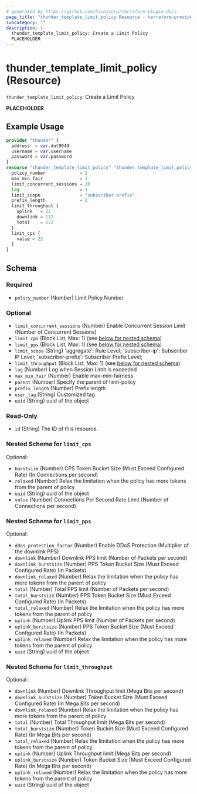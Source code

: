 ```yaml
---
# generated by https://github.com/hashicorp/terraform-plugin-docs
page_title: "thunder_template_limit_policy Resource - terraform-provider-thunder"
subcategory: ""
description: |-
  thunder_template_limit_policy: Create a Limit Policy
  PLACEHOLDER
---
```


# thunder_template_limit_policy (Resource)

`thunder_template_limit_policy`: Create a Limit Policy

__PLACEHOLDER__

## Example Usage

```terraform
provider "thunder" {
  address  = var.dut9049
  username = var.username
  password = var.password
}
resource "thunder_template_limit_policy" "thunder_template_limit_policy" {
  policy_number             = 2
  max_min_fair              = 1
  limit_concurrent_sessions = 20
  log                       = 1
  limit_scope               = "subscriber-prefix"
  prefix_length             = 2
  limit_throughput {
    uplink   = 22
    downlink = 112
    total    = 222
  }
  limit_cps {
    value = 22
  }
}
```

<!-- schema generated by tfplugindocs -->
## Schema

### Required

- `policy_number` (Number) Limit Policy Number

### Optional

- `limit_concurrent_sessions` (Number) Enable Concurrent Session Limit (Number of Concurrent Sessions)
- `limit_cps` (Block List, Max: 1) (see [below for nested schema](#nestedblock--limit_cps))
- `limit_pps` (Block List, Max: 1) (see [below for nested schema](#nestedblock--limit_pps))
- `limit_scope` (String) 'aggregate': Rule Level; 'subscriber-ip': Subscriber IP Level; 'subscriber-prefix': Subscriber Prefix Level;
- `limit_throughput` (Block List, Max: 1) (see [below for nested schema](#nestedblock--limit_throughput))
- `log` (Number) Log when Session Limit is exceeded
- `max_min_fair` (Number) Enable max-min-fairness
- `parent` (Number) Specify the parent of limit-policy
- `prefix_length` (Number) Prefix length
- `user_tag` (String) Customized tag
- `uuid` (String) uuid of the object

### Read-Only

- `id` (String) The ID of this resource.

<a id="nestedblock--limit_cps"></a>
### Nested Schema for `limit_cps`

Optional:

- `burstsize` (Number) CPS Token Bucket Size (Must Exceed Configured Rate) (In Connections per second)
- `relaxed` (Number) Relax the limitation when the policy has more tokens from the parent of policy
- `uuid` (String) uuid of the object
- `value` (Number) Connections Per Second Rate Limit (Number of Connections per second)


<a id="nestedblock--limit_pps"></a>
### Nested Schema for `limit_pps`

Optional:

- `ddos_protection_factor` (Number) Enable DDoS Protection (Multiplier of the downlink PPS)
- `downlink` (Number) Downlink PPS limit (Number of Packets per second)
- `downlink_burstsize` (Number) PPS Token Bucket Size (Must Exceed Configured Rate) (In Packets)
- `downlink_relaxed` (Number) Relax the limitation when the policy has more tokens from the parent of policy
- `total` (Number) Total PPS limit (Number of Packets per second)
- `total_burstsize` (Number) PPS Token Bucket Size (Must Exceed Configured Rate) (In Packets)
- `total_relaxed` (Number) Relax the limitation when the policy has more tokens from the parent of policy
- `uplink` (Number) Uplink PPS limit (Number of Packets per second)
- `uplink_burstsize` (Number) PPS Token Bucket Size (Must Exceed Configured Rate) (In Packets)
- `uplink_relaxed` (Number) Relax the limitation when the policy has more tokens from the parent of policy
- `uuid` (String) uuid of the object


<a id="nestedblock--limit_throughput"></a>
### Nested Schema for `limit_throughput`

Optional:

- `downlink` (Number) Downlink Throughput limit (Mega Bits per second)
- `downlink_burstsize` (Number) Token Bucket Size (Must Exceed Configured Rate) (In Mega Bits per second)
- `downlink_relaxed` (Number) Relax the limitation when the policy has more tokens from the parent of policy
- `total` (Number) Total Throughput limit (Mega Bits per second)
- `total_burstsize` (Number) Token Bucket Size (Must Exceed Configured Rate) (In Mega Bits per second)
- `total_relaxed` (Number) Relax the limitation when the policy has more tokens from the parent of policy
- `uplink` (Number) Uplink Throughput limit (Mega Bits per second)
- `uplink_burstsize` (Number) Token Bucket Size (Must Exceed Configured Rate) (In Mega Bits per second)
- `uplink_relaxed` (Number) Relax the limitation when the policy has more tokens from the parent of policy
- `uuid` (String) uuid of the object


